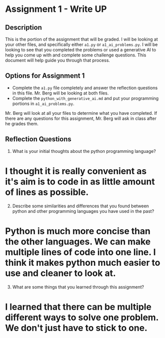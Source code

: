 # Assignment 1 - Write UP

## Description
This is the portion of the assignment that will be graded.  I will be looking at your other files, and specifically either `a1.py` or `a1_ai_problems.py`.  I will be looking to see that you completed the problems or used a generative AI to help you come up with and complete some challenge questions.  This document will help guide you through that process.

## Options for Assignment 1
- Complete the `a1.py` file completely and answer the reflection questions in this file.  Mr. Berg will be looking at both files.
- Complete the `python_with_generative_ai.md` and put your programming portions in `a1_ai_problems.py`.

Mr. Berg will look at all your files to determine what you have completed.  If there are any questions for this assignment, Mr. Berg will ask in class after he grades them.


## Reflection Questions

1. What is your initial thoughts about the python programming language?

# I thought it is really convenient as it's aim is to code in as little amount of lines as possible. 

2. Describe some similarities and differences that you found between python and other programming languages you have used in the past?

# Python is much more concise than the other languages. We can make multiple lines of code into one line. I think it makes python much easier to use and cleaner to look at.

3. What are some things that you learned through this assignment?

# I learned that there can be multiple different ways to solve one problem. We don't just have to stick to one.  